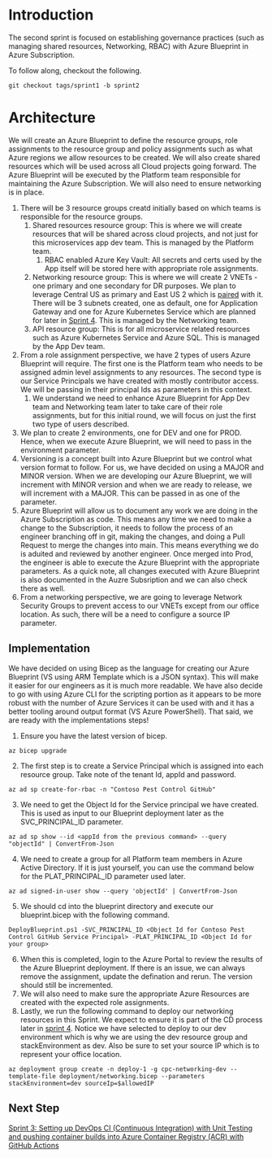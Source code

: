 # Introduction
The second sprint is focused on establishing governance practices (such as managing shared resources, Networking, RBAC) with Azure Blueprint in Azure Subscription.

To follow along, checkout the following.
```
git checkout tags/sprint1 -b sprint2
```

# Architecture
We will create an Azure Blueprint to define the resource groups, role assignments to the resource group and policy assignments such as what Azure regions we allow resources to be created. We will also create shared resources which will be used across all Cloud projects going forward. The Azure Blueprint will be executed by the Platform team responsible for maintaining the Azure Subscription. We will also need to ensure networking is in place.

1. There will be 3 resource groups creatd initially based on which teams is responsible for the resource groups.
    1. Shared resources resource group: This is where we will create resources that will be shared across cloud projects, and not just for this microservices app dev team. This is managed by the Platform team.
        1. RBAC enabled Azure Key Vault: All secrets and certs used by the App itself will be stored here with appropriate role assignments. 
    2. Networking resource group: This is where we will create 2 VNETs - one primary and one secondary for DR purposes. We plan to leverage Central US as primary and East US 2 which is [paired](https://docs.microsoft.com/en-us/azure/availability-zones/cross-region-replication-azure) with it. There will be 3 subnets created, one as default, one for Application Gateway and one for Azure Kubernetes Service which are planned for later in [Sprint 4](docs/SPRINT4.md). This is managed by the Networking team.
    3. API resource group: This is for all microservice related resources such as Azure Kubernetes Service and Azure SQL. This is managed by the App Dev team.
2. From a role assignment perspective, we have 2 types of users Azure Blueprint will require. The first one is the Platform team who needs to be assigned admin level assignments to any resources. The second type is our Service Principals we have created with mostly contributor access. We will be passing in their principal Ids as parameters in this context.
    1. We understand we need to enhance Azure Blueprint for App Dev team and Networking team later to take care of their role assignments, but for this initial round, we will focus on just the first two type of users described.  
3. We plan to create 2 environments, one for DEV and one for PROD. Hence, when we execute Azure Blueprint, we will need to pass in the environment parameter. 
4. Versioning is a concept built into Azure Blueprint but we control what version format to follow. For us, we have decided on using a MAJOR and MINOR version. When we are developing our Azure Blueprint, we will increment with MINOR version and when we are ready to release, we will increment with a MAJOR. This can be passed in as one of the parameter.
5. Azure Blueprint will allow us to document any work we are doing in the Azure Subscription as code. This means any time we need to make a change to the Subscription, it needs to follow the process of an engineer branching off in git, making the changes, and doing a Pull Request to merge the changes into main. This means everything we do is aduited and reviewed by another engineer. Once merged into Prod, the engineer is able to execute the Azure Blueprint with the appropriate parameters. As a quick note, all changes executed with Azure Blueprint is also documented in the Auzre Subsription and we can also check there as well.
6. From a networking perspective, we are going to leverage Network Security Groups to prevent access to our VNETs except from our office location. As such, there will be a need to configure a source IP parameter.

## Implementation
We have decided on using Bicep as the language for creating our Azure Blueprint (VS using ARM Template which is a JSON syntax). This will make it easier for our engineers as it is much more readable. We have also decide to go with using Azure CLI for the scripting portion as it appears to be more robust with the number of Azure Services it can be used with and it has a better tooling around output format (VS Azure PowerShell). That said, we are ready with the implementations steps!

1. Ensure you have the latest version of bicep.
```
az bicep upgrade
```
2. The first step is to create a Service Principal which is assigned into each resource group. Take note of the tenant Id, appId and password.
```
az ad sp create-for-rbac -n "Contoso Pest Control GitHub"
``` 
3. We need to get the Object Id for the Service principal we have created. This is used as input to our Blueprint deployment later as the SVC_PRINCIPAL_ID parameter.
```
az ad sp show --id <appId from the previous command> --query "objectId" | ConvertFrom-Json
```
4. We need to create a group for all Platform team members in Azure Active Directory. If it is just yourself, you can use the command below for the PLAT_PRINCIPAL_ID parameter used later.
```
az ad signed-in-user show --query 'objectId' | ConvertFrom-Json
```
5. We should cd into the blueprint directory and execute our blueprint.bicep with the following command.
```
DeployBlueprint.ps1 -SVC_PRINCIPAL_ID <Object Id for Contoso Pest Control GitHub Service Principal> -PLAT_PRINCIPAL_ID <Object Id for your group>
```
6. When this is completed, login to the Azure Portal to review the results of the Azure Blueprint deployment. If there is an issue, we can always remove the assignment, update the defination and rerun. The version should still be incremented.
7. We will also need to make sure the appropriate Azure Resources are created with the expected role assignments.
8. Lastly, we run the following command to deploy our networking resources in this Sprint. We expect to ensure it is part of the CD process later in [sprint 4](docs/SPRINT4.md). Notice we have selected to deploy to our dev environment which is why we are using the dev resource group and stackEnvironment as dev. Also be sure to set your source IP which is to represent your office location.
```
az deployment group create -n deploy-1 -g cpc-networking-dev --template-file deployment/networking.bicep --parameters stackEnvironment=dev sourceIp=$allowedIP
```

## Next Step
[Sprint 3: Setting up DevOps CI (Continuous Integration) with Unit Testing and pushing container builds into Azure Container Registry (ACR) with GitHub Actions](../docs/SPRINT3.md)